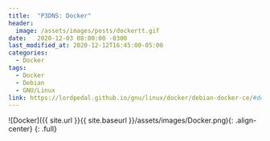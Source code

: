 ```yaml
---
title:  "P3DNS: Docker"
header:
  image: /assets/images/posts/dockertt.gif
date:   2020-12-03 08:00:00 -0300
last_modified_at: 2020-12-12T16:45:00-05:00
categories:
  - Docker
tags:
  - Docker
  - Debian
  - GNU/Linux
link: https://lordpedal.github.io/gnu/linux/docker/debian-docker-ce/#docker-p3dns
---
```


![Docker]({{ site.url }}{{ site.baseurl }}/assets/images/Docker.png){: .align-center}
{: .full}
